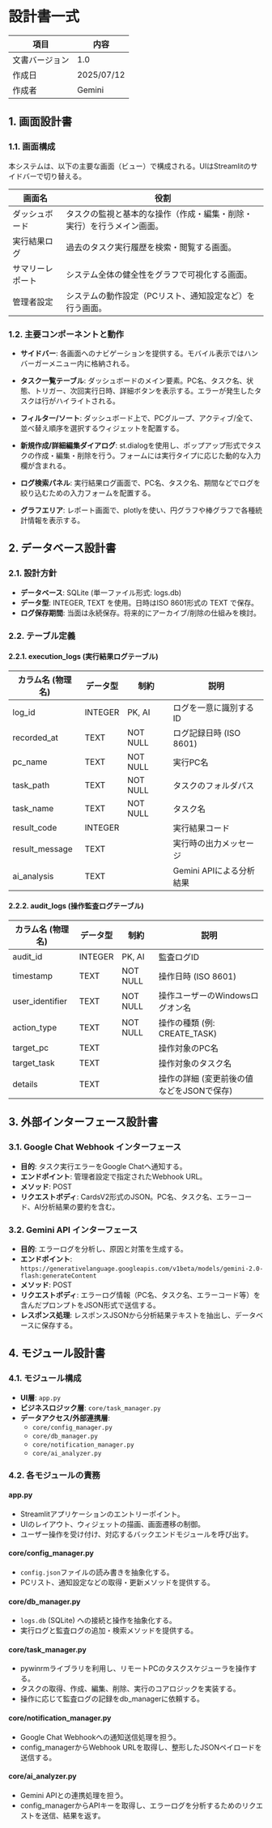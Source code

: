 # 設計書一式

| 項目 | 内容 |
|------|------|
| 文書バージョン | 1.0 |
| 作成日 | 2025/07/12 |
| 作成者 | Gemini |

## 1. 画面設計書

### 1.1. 画面構成

本システムは、以下の主要な画面（ビュー）で構成される。UIはStreamlitのサイドバーで切り替える。

| 画面名 | 役割 |
|--------|------|
| ダッシュボード | タスクの監視と基本的な操作（作成・編集・削除・実行）を行うメイン画面。 |
| 実行結果ログ | 過去のタスク実行履歴を検索・閲覧する画面。 |
| サマリーレポート | システム全体の健全性をグラフで可視化する画面。 |
| 管理者設定 | システムの動作設定（PCリスト、通知設定など）を行う画面。 |

### 1.2. 主要コンポーネントと動作

- **サイドバー**: 各画面へのナビゲーションを提供する。モバイル表示ではハンバーガーメニュー内に格納される。

- **タスク一覧テーブル**: ダッシュボードのメイン要素。PC名、タスク名、状態、トリガー、次回実行日時、詳細ボタンを表示する。エラーが発生したタスクは行がハイライトされる。

- **フィルター/ソート**: ダッシュボード上で、PCグループ、アクティブ/全て、並べ替え順序を選択するウィジェットを配置する。

- **新規作成/詳細編集ダイアログ**: st.dialogを使用し、ポップアップ形式でタスクの作成・編集・削除を行う。フォームには実行タイプに応じた動的な入力欄が含まれる。

- **ログ検索パネル**: 実行結果ログ画面で、PC名、タスク名、期間などでログを絞り込むための入力フォームを配置する。

- **グラフエリア**: レポート画面で、plotlyを使い、円グラフや棒グラフで各種統計情報を表示する。

## 2. データベース設計書

### 2.1. 設計方針

- **データベース**: SQLite (単一ファイル形式: logs.db)
- **データ型**: INTEGER, TEXT を使用。日時はISO 8601形式の TEXT で保存。
- **ログ保存期間**: 当面は永続保存。将来的にアーカイブ/削除の仕組みを検討。

### 2.2. テーブル定義

#### 2.2.1. execution_logs (実行結果ログテーブル)

| カラム名 (物理名) | データ型 | 制約 | 説明 |
|-------------------|----------|------|------|
| log_id | INTEGER | PK, AI | ログを一意に識別するID |
| recorded_at | TEXT | NOT NULL | ログ記録日時 (ISO 8601) |
| pc_name | TEXT | NOT NULL | 実行PC名 |
| task_path | TEXT | NOT NULL | タスクのフォルダパス |
| task_name | TEXT | NOT NULL | タスク名 |
| result_code | INTEGER | | 実行結果コード |
| result_message | TEXT | | 実行時の出力メッセージ |
| ai_analysis | TEXT | | Gemini APIによる分析結果 |

#### 2.2.2. audit_logs (操作監査ログテーブル)

| カラム名 (物理名) | データ型 | 制約 | 説明 |
|-------------------|----------|------|------|
| audit_id | INTEGER | PK, AI | 監査ログID |
| timestamp | TEXT | NOT NULL | 操作日時 (ISO 8601) |
| user_identifier | TEXT | NOT NULL | 操作ユーザーのWindowsログオン名 |
| action_type | TEXT | NOT NULL | 操作の種類 (例: CREATE_TASK) |
| target_pc | TEXT | | 操作対象のPC名 |
| target_task | TEXT | | 操作対象のタスク名 |
| details | TEXT | | 操作の詳細 (変更前後の値などをJSONで保存) |

## 3. 外部インターフェース設計書

### 3.1. Google Chat Webhook インターフェース

- **目的**: タスク実行エラーをGoogle Chatへ通知する。
- **エンドポイント**: 管理者設定で指定されたWebhook URL。
- **メソッド**: POST
- **リクエストボディ**: CardsV2形式のJSON。PC名、タスク名、エラーコード、AI分析結果の要約を含む。

### 3.2. Gemini API インターフェース

- **目的**: エラーログを分析し、原因と対策を生成する。
- **エンドポイント**: `https://generativelanguage.googleapis.com/v1beta/models/gemini-2.0-flash:generateContent`
- **メソッド**: POST
- **リクエストボディ**: エラーログ情報（PC名、タスク名、エラーコード等）を含んだプロンプトをJSON形式で送信する。
- **レスポンス処理**: レスポンスJSONから分析結果テキストを抽出し、データベースに保存する。

## 4. モジュール設計書

### 4.1. モジュール構成

- **UI層**: `app.py`
- **ビジネスロジック層**: `core/task_manager.py`
- **データアクセス/外部連携層**:
  - `core/config_manager.py`
  - `core/db_manager.py`
  - `core/notification_manager.py`
  - `core/ai_analyzer.py`

### 4.2. 各モジュールの責務

#### app.py
- Streamlitアプリケーションのエントリーポイント。
- UIのレイアウト、ウィジェットの描画、画面遷移の制御。
- ユーザー操作を受け付け、対応するバックエンドモジュールを呼び出す。

#### core/config_manager.py
- `config.json`ファイルの読み書きを抽象化する。
- PCリスト、通知設定などの取得・更新メソッドを提供する。

#### core/db_manager.py
- `logs.db` (SQLite) への接続と操作を抽象化する。
- 実行ログと監査ログの追加・検索メソッドを提供する。

#### core/task_manager.py
- pywinrmライブラリを利用し、リモートPCのタスクスケジューラを操作する。
- タスクの取得、作成、編集、削除、実行のコアロジックを実装する。
- 操作に応じて監査ログの記録をdb_managerに依頼する。

#### core/notification_manager.py
- Google Chat Webhookへの通知送信処理を担う。
- config_managerからWebhook URLを取得し、整形したJSONペイロードを送信する。

#### core/ai_analyzer.py
- Gemini APIとの連携処理を担う。
- config_managerからAPIキーを取得し、エラーログを分析するためのリクエストを送信、結果を返す。
